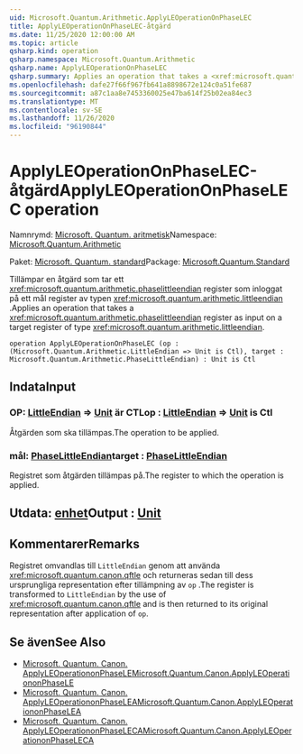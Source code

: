 ```yaml
---
uid: Microsoft.Quantum.Arithmetic.ApplyLEOperationOnPhaseLEC
title: ApplyLEOperationOnPhaseLEC-åtgärd
ms.date: 11/25/2020 12:00:00 AM
ms.topic: article
qsharp.kind: operation
qsharp.namespace: Microsoft.Quantum.Arithmetic
qsharp.name: ApplyLEOperationOnPhaseLEC
qsharp.summary: Applies an operation that takes a <xref:microsoft.quantum.arithmetic.phaselittleendian> register as input on a target register of type <xref:microsoft.quantum.arithmetic.littleendian>.
ms.openlocfilehash: dafe27f66f967fb641a8898672e124c0a51fe687
ms.sourcegitcommit: a87c1aa8e7453360025e47ba614f25b02ea84ec3
ms.translationtype: MT
ms.contentlocale: sv-SE
ms.lasthandoff: 11/26/2020
ms.locfileid: "96190844"
---
```

# <a name="applyleoperationonphaselec-operation"></a><span data-ttu-id="72412-102">ApplyLEOperationOnPhaseLEC-åtgärd</span><span class="sxs-lookup"><span data-stu-id="72412-102">ApplyLEOperationOnPhaseLEC operation</span></span>

<span data-ttu-id="72412-103">Namnrymd: [Microsoft. Quantum. aritmetisk](xref:Microsoft.Quantum.Arithmetic)</span><span class="sxs-lookup"><span data-stu-id="72412-103">Namespace: [Microsoft.Quantum.Arithmetic](xref:Microsoft.Quantum.Arithmetic)</span></span>

<span data-ttu-id="72412-104">Paket: [Microsoft. Quantum. standard](https://nuget.org/packages/Microsoft.Quantum.Standard)</span><span class="sxs-lookup"><span data-stu-id="72412-104">Package: [Microsoft.Quantum.Standard](https://nuget.org/packages/Microsoft.Quantum.Standard)</span></span>


<span data-ttu-id="72412-105">Tillämpar en åtgärd som tar ett <xref:microsoft.quantum.arithmetic.phaselittleendian> register som inloggat på ett mål register av typen <xref:microsoft.quantum.arithmetic.littleendian> .</span><span class="sxs-lookup"><span data-stu-id="72412-105">Applies an operation that takes a <xref:microsoft.quantum.arithmetic.phaselittleendian> register as input on a target register of type <xref:microsoft.quantum.arithmetic.littleendian>.</span></span>

```qsharp
operation ApplyLEOperationOnPhaseLEC (op : (Microsoft.Quantum.Arithmetic.LittleEndian => Unit is Ctl), target : Microsoft.Quantum.Arithmetic.PhaseLittleEndian) : Unit is Ctl
```


## <a name="input"></a><span data-ttu-id="72412-106">Indata</span><span class="sxs-lookup"><span data-stu-id="72412-106">Input</span></span>

### <a name="op--littleendian--unit--is-ctl"></a><span data-ttu-id="72412-107">OP: [LittleEndian](xref:Microsoft.Quantum.Arithmetic.LittleEndian) => [Unit](xref:microsoft.quantum.lang-ref.unit)  är CTL</span><span class="sxs-lookup"><span data-stu-id="72412-107">op : [LittleEndian](xref:Microsoft.Quantum.Arithmetic.LittleEndian) => [Unit](xref:microsoft.quantum.lang-ref.unit)  is Ctl</span></span>

<span data-ttu-id="72412-108">Åtgärden som ska tillämpas.</span><span class="sxs-lookup"><span data-stu-id="72412-108">The operation to be applied.</span></span>


### <a name="target--phaselittleendian"></a><span data-ttu-id="72412-109">mål: [PhaseLittleEndian](xref:Microsoft.Quantum.Arithmetic.PhaseLittleEndian)</span><span class="sxs-lookup"><span data-stu-id="72412-109">target : [PhaseLittleEndian](xref:Microsoft.Quantum.Arithmetic.PhaseLittleEndian)</span></span>

<span data-ttu-id="72412-110">Registret som åtgärden tillämpas på.</span><span class="sxs-lookup"><span data-stu-id="72412-110">The register to which the operation is applied.</span></span>



## <a name="output--unit"></a><span data-ttu-id="72412-111">Utdata: [enhet](xref:microsoft.quantum.lang-ref.unit)</span><span class="sxs-lookup"><span data-stu-id="72412-111">Output : [Unit](xref:microsoft.quantum.lang-ref.unit)</span></span>



## <a name="remarks"></a><span data-ttu-id="72412-112">Kommentarer</span><span class="sxs-lookup"><span data-stu-id="72412-112">Remarks</span></span>

<span data-ttu-id="72412-113">Registret omvandlas till `LittleEndian` genom att använda <xref:microsoft.quantum.canon.qftle> och returneras sedan till dess ursprungliga representation efter tillämpning av `op` .</span><span class="sxs-lookup"><span data-stu-id="72412-113">The register is transformed to `LittleEndian` by the use of <xref:microsoft.quantum.canon.qftle> and is then returned to its original representation after application of `op`.</span></span>

## <a name="see-also"></a><span data-ttu-id="72412-114">Se även</span><span class="sxs-lookup"><span data-stu-id="72412-114">See Also</span></span>

- [<span data-ttu-id="72412-115">Microsoft. Quantum. Canon. ApplyLEOperationonPhaseLE</span><span class="sxs-lookup"><span data-stu-id="72412-115">Microsoft.Quantum.Canon.ApplyLEOperationonPhaseLE</span></span>](xref:Microsoft.Quantum.Canon.ApplyLEOperationonPhaseLE)
- [<span data-ttu-id="72412-116">Microsoft. Quantum. Canon. ApplyLEOperationonPhaseLEA</span><span class="sxs-lookup"><span data-stu-id="72412-116">Microsoft.Quantum.Canon.ApplyLEOperationonPhaseLEA</span></span>](xref:Microsoft.Quantum.Canon.ApplyLEOperationonPhaseLEA)
- [<span data-ttu-id="72412-117">Microsoft. Quantum. Canon. ApplyLEOperationonPhaseLECA</span><span class="sxs-lookup"><span data-stu-id="72412-117">Microsoft.Quantum.Canon.ApplyLEOperationonPhaseLECA</span></span>](xref:Microsoft.Quantum.Canon.ApplyLEOperationonPhaseLECA)